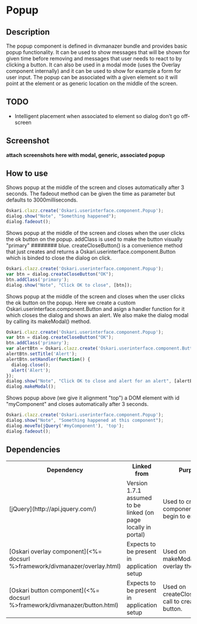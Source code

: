 # Popup

## Description

The popup component is defined in divmanazer bundle and provides basic popup functionality. It can be used to show messages that will be shown for given time before removing and messages that user needs to react to by clicking a button. It can also be used in a modal mode (uses the Overlay component internally) and it can be used to show for example a form for user input. The popup can be associated with a given element so it will point at the element or as generic location on the middle of the screen.

## TODO

* Intelligent placement when associated to element so dialog don't go off-screen

## Screenshot

**attach screenshots here with modal, generic, associated popup**

## How to use

Shows popup at the middle of the screen and closes automatically after 3 seconds. The fadeout method can be given the time as parameter but defaults to 3000milliseconds.

```javascript
Oskari.clazz.create('Oskari.userinterface.component.Popup');
dialog.show("Note", "Something happened");
dialog.fadeout();
```

Shows popup at the middle of the screen and closes when the user clicks the ok button on the popup. addClass is used to make the button visually "primary" ######## blue. createCloseButton() is a convenience method that just creates and returns a Oskari.userinterface.component.Button which is binded to close the dialog on click.

```javascript
Oskari.clazz.create('Oskari.userinterface.component.Popup');
var btn = dialog.createCloseButton("OK");
btn.addClass('primary');
dialog.show("Note", "Click OK to close", [btn]);
```

Shows popup at the middle of the screen and closes when the user clicks the ok button on the popup. Here we create a custom Oskari.userinterface.component.Button and asign a handler function for it which closes the dialog and shows an alert. We also make the dialog modal by calling its makeModal() method.

```javascript
Oskari.clazz.create('Oskari.userinterface.component.Popup');
var btn = dialog.createCloseButton("OK");
btn.addClass('primary');
var alertBtn = Oskari.clazz.create('Oskari.userinterface.component.Button');
alertBtn.setTitle('Alert');
alertBtn.setHandler(function() {
  dialog.close();
  alert('Alert');
});
dialog.show("Note", "Click OK to close and alert for an alert", [alertBtn, btn]);
dialog.makeModal();
```

Shows popup above (we give it alignment "top") a DOM element with id "myComponent" and closes automatically after 3 seconds.

```javascript
Oskari.clazz.create('Oskari.userinterface.component.Popup');
dialog.show("Note", "Something happened at this component");
dialog.moveTo(jQuery('#myComponent'), 'top');
dialog.fadeout();
```

## Dependencies

<table>
  <tr>
    <th>Dependency</th><th>Linked from</th><th>Purpose</th>
  </tr>
  <tr>
    <td> [jQuery](http://api.jquery.com/) </td>
    <td> Version 1.7.1 assumed to be linked (on page locally in portal) </td>
    <td> Used to create the component UI from begin to end</td>
  </tr>
  <tr>
    <td> [Oskari overlay component](<%= docsurl %>framework/divmanazer/overlay.html) </td>
    <td> Expects to be present in application setup </td>
    <td> Used on makeModal() call to overlay the window. </td>
  </tr>
  <tr>
    <td> [Oskari button component](<%= docsurl %>framework/divmanazer/button.html) </td>
    <td> Expects to be present in application setup </td>
    <td> Used on createCloseButton() call to create a button. </td>
  </tr>
</table>
